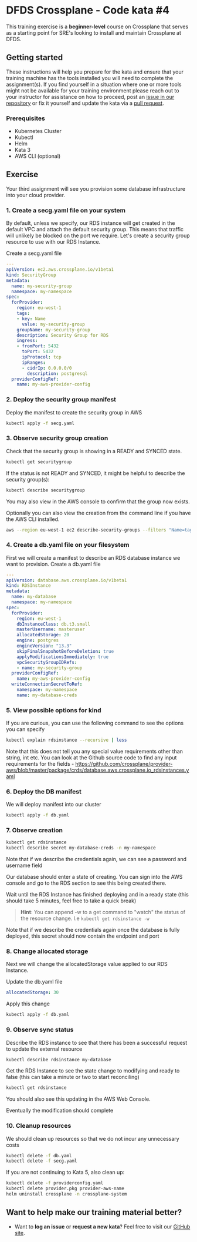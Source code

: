 # DFDS Crossplane - Code kata #4

This training exercise is a **beginner-level** course on Crossplane that serves as a starting point for SRE's looking to install and maintain Crossplane at DFDS.

## Getting started

These instructions will help you prepare for the kata and ensure that your training machine has the tools installed you will need to complete the assignment(s). If you find yourself in a situation where one or more tools might not be available for your training environment please reach out to your instructor for assistance on how to proceed, post an [issue in our repository](https://github.com/dfds/dojo/issues) or fix it yourself and update the kata via a [pull request](https://github.com/dfds/dojo/pulls).

### Prerequisites

* Kubernetes Cluster
* Kubectl
* Helm
* Kata 3
* AWS CLI (optional)

## Exercise

Your third assignment will see you provision some database infrastructure into your cloud provider.

### 1. Create a secg.yaml file on your system

By default, unless we specify, our RDS instance will get created in the default VPC and attach the default security group. This means that traffic will unlikely be blocked on the port we require. Let's create a security group resource to use with our RDS Instance.

Create a secg.yaml file

```yaml
---
apiVersion: ec2.aws.crossplane.io/v1beta1
kind: SecurityGroup
metadata:
  name: my-security-group
  namespace: my-namespace
spec:
  forProvider:
    region: eu-west-1
    tags:
    - key: Name
      value: my-security-group
    groupName: my-security-group
    description: Security Group for RDS
    ingress:
    - fromPort: 5432
      toPort: 5432
      ipProtocol: tcp
      ipRanges:
      - cidrIp: 0.0.0.0/0
        description: postgresql
  providerConfigRef:
    name: my-aws-provider-config
```

### 2. Deploy the security group manifest

Deploy the manifest to create the security group in AWS

```bash
kubectl apply -f secg.yaml
```

### 3. Observe security group creation

Check that the security group is showing in a READY and SYNCED state.

```bash
kubectl get securitygroup
```

If the status is not READY and SYNCED, it might be helpful to describe the security group(s):

```bash
kubectl describe securitygroup
```

You may also view in the AWS console to confirm that the group now exists.

Optionally you can also view the creation from the command line if you have the AWS CLI installed.

```bash
aws --region eu-west-1 ec2 describe-security-groups --filters "Name=tag:Name,Values=my-security-group"
```

### 4. Create a db.yaml file on your filesystem

First we will create a manifest to describe an RDS database instance we want to provision. Create a db.yaml file

```yaml
---
apiVersion: database.aws.crossplane.io/v1beta1
kind: RDSInstance
metadata:
  name: my-database
  namespace: my-namespace
spec:
  forProvider:
    region: eu-west-1
    dbInstanceClass: db.t3.small
    masterUsername: masteruser
    allocatedStorage: 20
    engine: postgres
    engineVersion: "13.3"
    skipFinalSnapshotBeforeDeletion: true
    applyModificationsImmediately: true
    vpcSecurityGroupIDRefs:
    - name: my-security-group
  providerConfigRef:
    name: my-aws-provider-config
  writeConnectionSecretToRef:
    namespace: my-namespace
    name: my-database-creds
```

### 5. View possible options for kind

If you are curious, you can use the following command to see the options you can specify

```bash
kubectl explain rdsinstance --recursive | less
```

Note that this does not tell you any special value requirements other than string, int etc. You can look at the Github source code to find any input requirements for the fields - <https://github.com/crossplane/provider-aws/blob/master/package/crds/database.aws.crossplane.io_rdsinstances.yaml>

### 6. Deploy the DB manifest

We will deploy manifest into our cluster

```bash
kubectl apply -f db.yaml
```

### 7. Observe creation

```bash
kubectl get rdsinstance
kubectl describe secret my-database-creds -n my-namespace
```

Note that if we describe the credentials again, we can see a password and username field

Our database should enter a state of creating. You can sign into the AWS console and go to the RDS section to see this being created there.

Wait until the RDS Instance has finished deploying and in a ready state (this should take 5 minutes, feel free to take a quick break)

> **Hint**: You can append -w to a get command to "watch" the status of the resource change. I.e `kubectl get rdsinstance -w`

Note that if we describe the credentials again once the database is fully deployed, this secret should now contain the endpoint and port

### 8. Change allocated storage

Next we will change the allocatedStorage value applied to our RDS Instance.

Update the db.yaml file

```yaml
allocatedStorage: 30
```

Apply this change

```bash
kubectl apply -f db.yaml
```

### 9. Observe sync status

Describe the RDS instance to see that there has been a successful request to update the external resource

```bash
kubectl describe rdsinstance my-database
```

Get the RDS Instance to see the state change to modifying and ready to false (this can take a minute or two to start reconciling)

```bash
kubectl get rdsinstance
```

You should also see this updating in the AWS Web Console.

Eventually the modification should complete

### 10. Cleanup resources

We should clean up resources so that we do not incur any unnecessary costs

```bash
kubectl delete -f db.yaml
kubectl delete -f secg.yaml
```

If you are not continuing to Kata 5, also clean up:

```bash
kubectl delete -f providerconfig.yaml
kubectl delete provider.pkg provider-aws-name
helm uninstall crossplane -n crossplane-system
```

## Want to help make our training material better?

* Want to **log an issue** or **request a new kata**? Feel free to visit our [GitHub site](https://github.com/dfds/dojo/issues).
